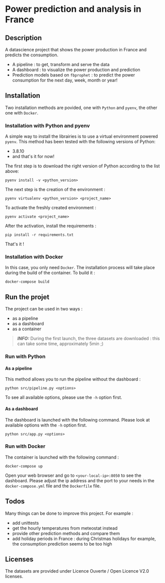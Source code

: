 # Power prediction and analysis in France

## Description

A datascience project that shows the power production in France and predicts the consumption.

* A pipeline : to get, transform and serve the data
* A dashboard : to visualize the power production and prediction
* Prediction models based on `fbprophet` : to predict the power consumption for the next day, week, month or year!

## Installation

Two installation methods are povided, one with `Python` and `pyenv`, the other one with `Docker`.

### Installation with Python and pyenv

A simple way to install the librairies is to use a virtual environment powered `pyenv`. This method has been tested with the following versions of Python:

* 3.8.10
* and that's it for now!

The first step is to download the right version of Python according to the list above:

```pyenv install -v <python_version>```

The next step is the creation of the environment :

``` pyenv virtualenv <python_version> <project_name> ```

To activate the freshly created environment :

```pyenv activate <project_name>```

After the activation, install the requirements :

```pip install -r requirements.txt```

That's it !

### Installation with Docker

In this case, you only need `Docker`. The installation process will take place during the build of the container. To build it :

```docker-compose build```

## Run the projet

The project can be used in two ways : 

* as a pipeline
* as a dashboard 
* as a container 


> **_INFO:_** During the first launch, the three datasets are downloaded : this can take some time, approximately 5min ;)

### Run with Python

#### As a pipeline

This method allows you to run the pipeline without the dashboard :

```python src/pipeline.py <options>```

To see all available options, please use the `-h` option first.

#### As a dashboard

The dashboard is launched with the following command. Please look at available options with the `-h` option first.

```python src/app.py <options>```

### Run with Docker

The container is launched with the following command :

```docker-compose up```

Open your web browser and go to `<your-local-ip>:8050` to see the dashboard. Please adjust the ip address and the port to your needs in the `docker-compose.yml` file and the `Dockerfile` file. 

## Todos

Many things can be done to improve this project. For example :

* add unittests
* get the hourly temperatures from meteostat instead
* provide other prediction methods and compare them
* add  holiday periods in France : during Christmas holidays for example, the consumption prediction seems to be too high

## Licenses

The datasets are provided under Licence Ouverte / Open Licence V2.0 licenses.
